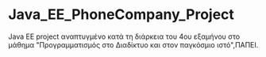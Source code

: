 # Java_EE_PhoneCompany_Project
Java EE project αναπτυγμένο κατά τη διάρκεια του 4ου εξαμήνου στο μάθημα "Προγραμματισμός στο Διαδίκτυο και στον παγκόσμιο ιστό",ΠΑΠΕΙ. 
